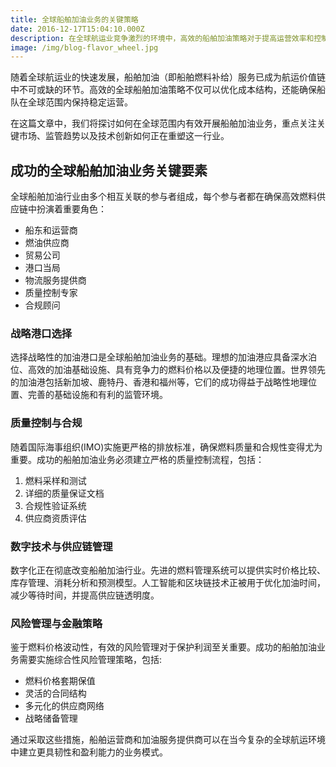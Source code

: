```yaml
---
title: 全球船舶加油业务的关键策略
date: 2016-12-17T15:04:10.000Z
description: 在全球航运业竞争激烈的环境中，高效的船舶加油策略对于提高运营效率和控制成本至关重要。
image: /img/blog-flavor_wheel.jpg
---
```


随着全球航运业的快速发展，船舶加油（即船舶燃料补给）服务已成为航运价值链中不可或缺的环节。高效的全球船舶加油策略不仅可以优化成本结构，还能确保船队在全球范围内保持稳定运营。

在这篇文章中，我们将探讨如何在全球范围内有效开展船舶加油业务，重点关注关键市场、监管趋势以及技术创新如何正在重塑这一行业。

## 成功的全球船舶加油业务关键要素

全球船舶加油行业由多个相互关联的参与者组成，每个参与者都在确保高效燃料供应链中扮演着重要角色：

- 船东和运营商
- 燃油供应商
- 贸易公司
- 港口当局
- 物流服务提供商
- 质量控制专家
- 合规顾问

### 战略港口选择

选择战略性的加油港口是全球船舶加油业务的基础。理想的加油港应具备深水泊位、高效的加油基础设施、具有竞争力的燃料价格以及便捷的地理位置。世界领先的加油港包括新加坡、鹿特丹、香港和福州等，它们的成功得益于战略性地理位置、完善的基础设施和有利的监管环境。

### 质量控制与合规

随着国际海事组织(IMO)实施更严格的排放标准，确保燃料质量和合规性变得尤为重要。成功的船舶加油业务必须建立严格的质量控制流程，包括：

1. 燃料采样和测试
2. 详细的质量保证文档
3. 合规性验证系统
4. 供应商资质评估

### 数字技术与供应链管理

数字化正在彻底改变船舶加油行业。先进的燃料管理系统可以提供实时价格比较、库存管理、消耗分析和预测模型。人工智能和区块链技术正被用于优化加油时间，减少等待时间，并提高供应链透明度。

### 风险管理与金融策略

鉴于燃料价格波动性，有效的风险管理对于保护利润至关重要。成功的船舶加油业务需要实施综合性风险管理策略，包括:

- 燃料价格套期保值
- 灵活的合同结构
- 多元化的供应商网络
- 战略储备管理

通过采取这些措施，船舶运营商和加油服务提供商可以在当今复杂的全球航运环境中建立更具韧性和盈利能力的业务模式。 